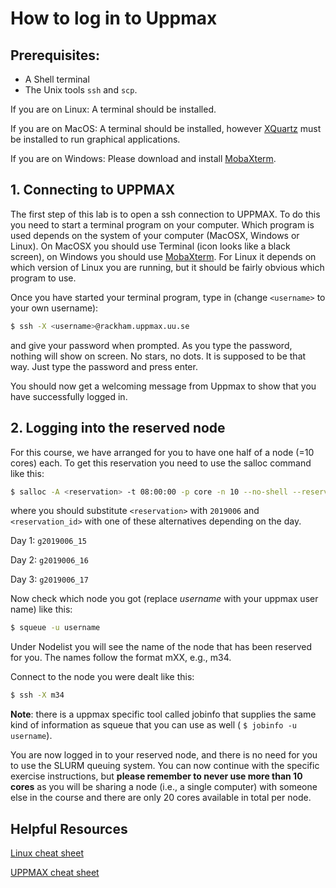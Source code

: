 # How to log in to Uppmax

## Prerequisites:

* A Shell terminal
* The Unix tools `ssh` and `scp`.

If you are on Linux: A terminal should be installed.

If you are on MacOS: A terminal should be installed, however [XQuartz](https://www.xquartz.org/)
must be installed to run graphical applications.

If you are on Windows: Please download and install [MobaXterm](http://mobaxterm.mobatek.net).

## 1. Connecting to UPPMAX

The first step of this lab is to open a ssh connection to UPPMAX. To do this you need
to start a terminal program on your computer. Which program is used depends on the
system of your computer (MacOSX, Windows or Linux). On MacOSX you should use Terminal
(icon looks like a black screen), on Windows you should use
[MobaXterm](http://mobaxterm.mobatek.net). For Linux it depends on which version of
Linux you are running, but it should be fairly obvious which program to use.

Once you have started your terminal program, type in (change `<username>` to your own username):

```bash
$ ssh -X <username>@rackham.uppmax.uu.se
```

and give your password when prompted. As you type the password, nothing will show on
screen. No stars, no dots. It is supposed to be that way. Just type the password and
press enter.

You should now get a welcoming message from Uppmax to show that you have successfully
logged in.

## 2. Logging into the reserved node

For this course, we have arranged for you to have one half of a node (=10 cores) each.
To get this reservation you need to use the salloc command like this:

```bash
$ salloc -A <reservation> -t 08:00:00 -p core -n 10 --no-shell --reservation=<reservation_id> &
```

where you should substitute `<reservation>` with `2019006` and `<reservation_id>` with one of these
alternatives depending on the day.

Day 1: `g2019006_15`

Day 2: `g2019006_16`

Day 3: `g2019006_17`

Now check which node you got (replace *username* with your uppmax user name) like this:

```bash
$ squeue -u username
```

Under Nodelist you will see the name of the node that has been reserved for you. The names
follow the format mXX, e.g., m34.

Connect to the node you were dealt like this:

```bash
$ ssh -X m34
```

**Note**: there is a uppmax specific tool called jobinfo that supplies the same kind of
information as squeue that you can use as well ( `$ jobinfo -u username`).

You are now logged in to your reserved node, and there is no need for you to use the
SLURM queuing system. You can now continue with the specific exercise instructions,
but **please remember to never use more than 10 cores** as you will be sharing a node
(i.e., a single computer) with someone else in the course and there are only 20 cores
available in total per node.

## Helpful Resources

[Linux cheat sheet](files/linux-cheat-sheet.pdf)

[UPPMAX cheat sheet](files/uppmax-cheat-sheet.png)
